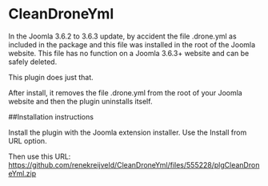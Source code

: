 CleanDroneYml
=============

In the Joomla 3.6.2 to 3.6.3 update, by accident the file .drone.yml as included in the package and this file was installed in the root of the Joomla website.
This file has no function on a Joomla 3.6.3+ website and can be safely deleted.

This plugin does just that.

After install, it removes the file .drone.yml from the root of your Joomla website and then the plugin uninstalls itself.

##Installation instructions

Install the plugin with the Joomla extension installer. Use the Install from URL option.

Then use this URL: https://github.com/renekreijveld/CleanDroneYml/files/555228/plgCleanDroneYml.zip

